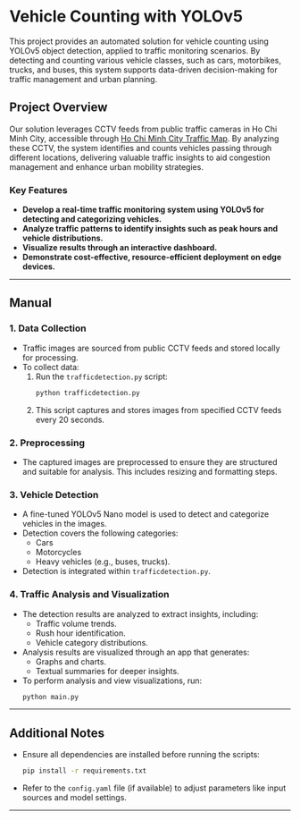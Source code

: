 # Vehicle Counting with YOLOv5

This project provides an automated solution for vehicle counting using YOLOv5 object detection, applied to traffic monitoring scenarios. By detecting and counting various vehicle classes, such as cars, motorbikes, trucks, and buses, this system supports data-driven decision-making for traffic management and urban planning.

## Project Overview

Our solution leverages CCTV feeds from public traffic cameras in Ho Chi Minh City, accessible through [Ho Chi Minh City Traffic Map](http://giaothong.hochiminhcity.gov.vn/Map.aspx). By analyzing these CCTV, the system identifies and counts vehicles passing through different locations, delivering valuable traffic insights to aid congestion management and enhance urban mobility strategies.

### Key Features

- **Develop a real-time traffic monitoring system using YOLOv5 for detecting and categorizing vehicles.**
- **Analyze traffic patterns to identify insights such as peak hours and vehicle distributions.**
- **Visualize results through an interactive dashboard.**
- **Demonstrate cost-effective, resource-efficient deployment on edge devices.**

---

## **Manual**

### **1. Data Collection**
- Traffic images are sourced from public CCTV feeds and stored locally for processing.
- To collect data:
  1. Run the `trafficdetection.py` script:
     ```bash
     python trafficdetection.py
     ```
  2. This script captures and stores images from specified CCTV feeds every 20 seconds.

### **2. Preprocessing**
- The captured images are preprocessed to ensure they are structured and suitable for analysis. This includes resizing and formatting steps.

### **3. Vehicle Detection**
- A fine-tuned YOLOv5 Nano model is used to detect and categorize vehicles in the images.
- Detection covers the following categories:
  - Cars
  - Motorcycles
  - Heavy vehicles (e.g., buses, trucks).
- Detection is integrated within `trafficdetection.py`.

### **4. Traffic Analysis and Visualization**
- The detection results are analyzed to extract insights, including:
  - Traffic volume trends.
  - Rush hour identification.
  - Vehicle category distributions.
- Analysis results are visualized through an app that generates:
  - Graphs and charts.
  - Textual summaries for deeper insights.
- To perform analysis and view visualizations, run:
  ```bash
  python main.py
  ```

---

## **Additional Notes**
- Ensure all dependencies are installed before running the scripts:
  ```bash
  pip install -r requirements.txt
  ```
- Refer to the `config.yaml` file (if available) to adjust parameters like input sources and model settings.

---
